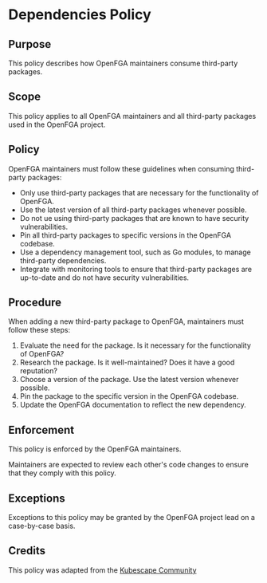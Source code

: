 # Dependencies Policy

## Purpose

This policy describes how OpenFGA maintainers consume third-party packages.

## Scope

This policy applies to all OpenFGA maintainers and all third-party packages used in the OpenFGA project.

## Policy

OpenFGA maintainers must follow these guidelines when consuming third-party packages:

- Only use third-party packages that are necessary for the functionality of OpenFGA.
- Use the latest version of all third-party packages whenever possible.
- Do not ue using third-party packages that are known to have security vulnerabilities.
- Pin all third-party packages to specific versions in the OpenFGA codebase.
- Use a dependency management tool, such as Go modules, to manage third-party dependencies.
- Integrate with monitoring tools to ensure that third-party packages are up-to-date and do not have security vulnerabilities.

## Procedure

When adding a new third-party package to OpenFGA, maintainers must follow these steps:

1. Evaluate the need for the package. Is it necessary for the functionality of OpenFGA? 
2. Research the package. Is it well-maintained? Does it have a good reputation? 
3. Choose a version of the package. Use the latest version whenever possible. 
4. Pin the package to the specific version in the OpenFGA codebase. 
5. Update the OpenFGA documentation to reflect the new dependency.

## Enforcement

This policy is enforced by the OpenFGA maintainers.

Maintainers are expected to review each other's code changes to ensure that they comply with this policy.

## Exceptions

Exceptions to this policy may be granted by the OpenFGA project lead on a case-by-case basis.

## Credits

This policy was adapted from the [Kubescape Community](https://github.com/kubescape/kubescape/blob/master/docs/environment-dependencies-policy.md)